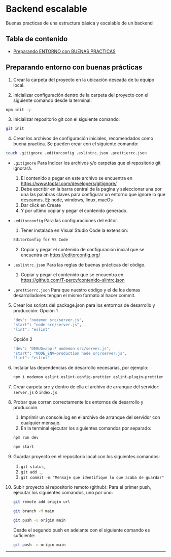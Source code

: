 # Backend escalable
Buenas practicas de una estructura básica y escalable de un backend

## Tabla de contenido
- [Preparando ENTORNO con BUENAS PRACTICAS](#preparando-entorno-con-buenas-prácticas)


## Preparando entorno con buenas prácticas

1. Crear la carpeta del proyecto en la ubicación deseada de tu equipo local.

2. Inicializar configuración dentro de la carpeta del proyecto con el siguiente comando desde la terminal:
```bash
npm init -y
```

3. Inicializar repositorio git con el siguiente comando:
```bash
git init
```

4. Crear los archivos de configuración iniciales, recomendados como buena practica.  Se pueden crear con el siguiente comando:
```bash
touch .gitignore .editorconfig .eslintrc.json .prettierrc.json
```

* `.gitignore` Para Indicar los archivos y/o carpetas que el repositorio git ignorará.  
    1. El contenido a pegar en este archivo se encuentra en https://www.toptal.com/developers/gitignore/ 
    2. Debe escribir en la barra central de la pagina y seleccionar  una por una las palabras claves para configurar un entorno que ignore lo que deseamos. Ej: node, windows, linux, macOs
    3. Dar click en Create 
    4. Y por ultimo copiar y pegar el contenido generado.

* `.editorconfig` Para las configuraciones del editor.
    1. Tener instalada en Visual Studio Code la extensión: 
    ```bash
    EditorConfig for VS Code
    ```
    2. Copiar y pegar el contenido de configuración inicial que se encuentra en https://editorconfig.org/

* `.eslintrc.json` Para las reglas de buenas prácticas del código.
    1.  Copiar y pegar el contenido que se encuentra en https://github.com/T-percy/contenido-slintrc.json

* `.prettierrc.json` Para que nuestro código y el de los demas desarrolladores tengan el mismo formato al hacer commit.
    
5. Crear los scripts del package.json para los entornos de desarrollo y producción:
    Opción 1
    ```bash
    "dev": "nodemon src/server.js",
    "start": "node src/server.js",
    "lint": "eslint"
    ```
    Opción 2
    ```bash
    "dev": "DEBUG=app:* nodemon src/server.js",
    "start": "NODE_ENV=production node src/server.js",
    "lint": "eslint"
    ```

6. Instalar las dependencias de desarrollo necesarias, por ejemplo:
    ```bash
    npm i nodemon eslint eslint-config-prettier eslint-plugin-prettier prettier -D
    ```

7. Crear carpeta src y dentro de ella el archivo de arranque del servidor:
    `server.js` ó `index.js`

8. Probar que corran correctamente los entornos de desarrollo y producción.
    1. Imprimir un console.log en el archivo de arranque del servidor con cualquier mensaje.
    2. En la terminal ejecutar los siguientes comandos por separado:
    ```bash
    npm run dev
    ```
    ```bash
    npm start
    ```

9. Guardar proyecto en el repositorio local con los siguientes comandos: 
    1. `git status`, 
    2. `git add .`, 
    3. `git commit -m "Mensaje que identifique lo que acaba de guardar"`

10. Subir proyecto al repositorio remoto (github):
    Para el primer push, ejecutar los siguientes comandos, uno por uno:
    ```bash
    git remote add origin url
    ```
    ```bash
    git branch -M main
    ```
    ```bash
    git push -u origin main
    ```

    Desde el segundo push en adelante con el siguiente comando es suficiente:
    ```bash
    git push -u origin main
    ```
--------------------